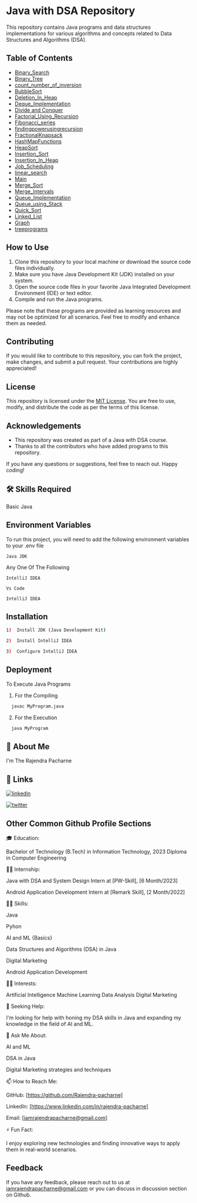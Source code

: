 # Java with DSA Repository

This repository contains Java programs and data structures implementations for various algorithms and concepts related to Data Structures and Algorithms (DSA).

## Table of Contents

- [Binary_Search](src/Binary_Search.java)
- [Binary_Tree](src/Binary_Tree.java)
- [count_number_of_inversion](src/count_number_of_inversion.java)
- [BubbleSort](src/BubbleSort.java)
- [Deletion_In_Heap](src/Deletion_In_Heap.java)
- [Deque_Implementation](src/Deque_Implementation.java)
- [Divide and Conquer](src/Divide_and_Conquer.java)
- [Factorial_Using_Recursion](src/Factorial_Using_Recursion.java)
- [Fibonacci_series](src/Fibonacci_series.java)
- [findingpowerusingrecursion](src/findingpowerusingrecursion.java)
- [FractionalKnapsack](src/FractionalKnapsack.java)
- [HashMapFunctions](src/HashMapFunctions.java)
- [HeapSort](src/HeapSort.java)
- [Insertion_Sort](src/Insertion_Sort.java)
- [Insertion_In_Heap](src/Insertion_In_Heap.java)
- [Job_Scheduling](src/Job_Scheduling.java)
- [linear_search](src/linear_search.java)
- [Main](src/Main.java)
- [Merge_Sort](src/Merge_Sort.java)
- [Merge_Intervals](src/Merge_Intervals.java)
- [Queue_Implementation](src/Queue_Implementation.java)
- [Queue_using_Stack](src/Queue_using_Stack.java)
- [Quick_Sort](src/Quick_Sort.java)
- [Linked_List](src/Linked_List.java)
- [Graph](src/Graph.java)
- [treeprograms](src/treeprograms.java)

## How to Use

1. Clone this repository to your local machine or download the source code files individually.
2. Make sure you have Java Development Kit (JDK) installed on your system.
3. Open the source code files in your favorite Java Integrated Development Environment (IDE) or text editor.
4. Compile and run the Java programs.

Please note that these programs are provided as learning resources and may not be optimized for all scenarios. Feel free to modify and enhance them as needed.

## Contributing

If you would like to contribute to this repository, you can fork the project, make changes, and submit a pull request. Your contributions are highly appreciated!

## License

This repository is licensed under the [MIT License](LICENSE). You are free to use, modify, and distribute the code as per the terms of this license.

## Acknowledgements

- This repository was created as part of a Java with DSA course.
- Thanks to all the contributors who have added programs to this repository.

If you have any questions or suggestions, feel free to reach out. Happy coding!


## 🛠 Skills Required
Basic Java


## Environment Variables

To run this project, you will need to add the following environment variables to your .env file

`Java JDK `

Any One Of The Following

`IntelliJ IDEA`

`Vs Code`

``IntelliJ IDEA``


## Installation



```bash
1)  Install JDK (Java Development Kit)
```
```bash
2)  Install IntelliJ IDEA
```
```bash
3)  Configure IntelliJ IDEA
```
## Deployment

To Execute Java Programs

1. For the Compiling

```bash
  javac MyProgram.java
```
2. For the Execution

```bash
  java MyProgram
```


## 🚀 About Me
I'm The Rajendra Pacharne 


## 🔗 Links
[![linkedin](https://img.shields.io/badge/linkedin-0A66C2?style=for-the-badge&logo=linkedin&logoColor=white)](https://www.linkedin.com/in/rajendra-pacharne/)

[![twitter](https://img.shields.io/badge/twitter-1DA1F2?style=for-the-badge&logo=twitter&logoColor=white)](https://twitter.com/RajendraPacharn/)


## Other Common Github Profile Sections
🎓 Education:

Bachelor of Technology (B.Tech) in Information Technology, 2023
Diploma in Computer Engineering

👩‍💼 Internship:

Java with DSA and System Design  Intern at [PW-Skill], [6 Month/2023]

Android Application Development Intern at [Remark Skill], [2 Month/2022]

👩‍💻 Skills:

Java

Pyhon 

AI and ML {Basics}

Data Structures and Algorithms (DSA) in Java

Digital Marketing

Android Application Development

🧑‍🔬 Interests:

Artificial Intelligence
Machine Learning
Data Analysis
Digital Marketing

🔎 Seeking Help:

I'm looking for help with honing my DSA skills in Java and expanding my knowledge in the field of AI and ML.

💬 Ask Me About:

AI and ML

DSA in Java

Digital Marketing strategies and techniques

📫 How to Reach Me:

GitHub: [https://github.com/Rajendra-pacharne]

LinkedIn: [https://www.linkedin.com/in/rajendra-pacharne]

Email: [iamrajendrapacharne@gmail.com]


⚡ Fun Fact:

I enjoy exploring new technologies and finding innovative ways to apply them in real-world scenarios.

## Feedback

If you have any feedback, please reach out to us at iamrajendrapacharne@gmail.com or you can discuss in 
discussion section on Github.

